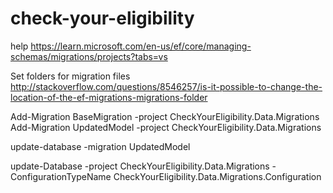 # check-your-eligibility

help https://learn.microsoft.com/en-us/ef/core/managing-schemas/migrations/projects?tabs=vs

Set folders for migration files
http://stackoverflow.com/questions/8546257/is-it-possible-to-change-the-location-of-the-ef-migrations-migrations-folder

Add-Migration BaseMigration -project CheckYourEligibility.Data.Migrations
Add-Migration UpdatedModel -project CheckYourEligibility.Data.Migrations




update-database -migration UpdatedModel

update-Database -project CheckYourEligibility.Data.Migrations -ConfigurationTypeName CheckYourEligibility.Data.Migrations.Configuration

